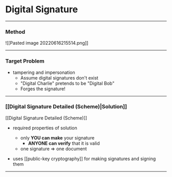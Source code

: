 # Digital Signature
___

### Method
![[Pasted image 20220616215514.png]]

___
### Target Problem
- tampering and impersonation
	- Assume digital signatures don't exist
	- "Digital Charlie" pretends to be "Digital Bob"
	- Forges the signature!


___
### [[Digital Signature Detailed (Scheme)|Solution]]

[[Digital Signature Detailed (Scheme)]]
- required properties of solution
	- only **YOU can make** your signature
		- **ANYONE can verify** that it is valid
	- one signature => one document

- uses [[public-key cryptography]] for making signatures and signing them

___